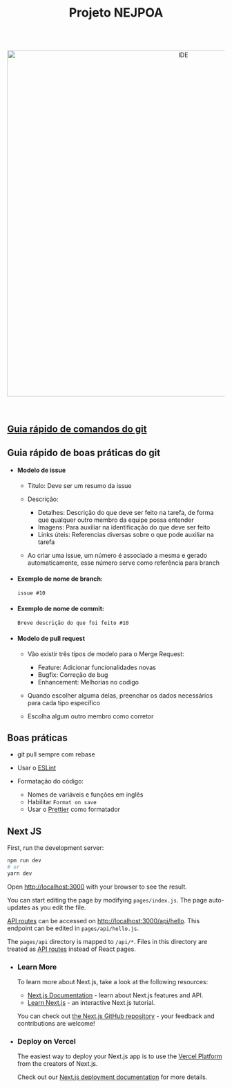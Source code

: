 <h1 align="center"> Projeto NEJPOA </h1>

<div align="center">
  <br/><br/><br/>
  <a href="https://www.idejr.com.br/">
    <img alt="IDE" src="https://user-images.githubusercontent.com/20328442/198098095-2ebe0e19-61ab-4918-8e82-76f4a35bdd66.png" width="800 align="center"" />    
  </a>
  <br/><br/><br/>
</div>

## [Guia rápido de comandos do git](https://rogerdudler.github.io/git-guide/index.pt_BR.html)

## Guia rápido de boas práticas do git

- #### Modelo de issue

  - Titulo: Deve ser um resumo da issue

  - Descrição:

    - Detalhes: Descrição do que deve ser feito na tarefa, de forma que qualquer outro membro da equipe possa entender
    - Imagens: Para auxiliar na identificação do que deve ser feito
    - Links úteis: Referencias diversas sobre o que pode auxiliar na tarefa

  - Ao criar uma issue, um número é associado a mesma e gerado automaticamente, esse número serve como referência para branch

- #### Exemplo de nome de branch:
  ```
  issue #10
  ```
- #### Exemplo de nome de commit:
  ```
  Breve descrição do que foi feito #10
  ```
- #### Modelo de pull request

  - Vão existir três tipos de modelo para o Merge Request:

    - Feature: Adicionar funcionalidades novas
    - Bugfix: Correção de bug
    - Enhancement: Melhorias no codigo

  - Quando escolher alguma delas, preenchar os dados necessários para cada tipo específico

  - Escolha algum outro membro como corretor

## Boas práticas

- git pull sempre com rebase

- Usar o [ESLint](https://marketplace.visualstudio.com/items?itemName=dbaeumer.vscode-eslint)

- Formatação do código:

  - Nomes de variáveis e funções em inglês
  - Habilitar `Format on save`
  - Usar o [Prettier](https://marketplace.visualstudio.com/items?itemName=esbenp.prettier-vscode) como formatador

## Next JS

First, run the development server:

```bash
npm run dev
# or
yarn dev
```

Open [http://localhost:3000](http://localhost:3000) with your browser to see the result.

You can start editing the page by modifying `pages/index.js`. The page auto-updates as you edit the file.

[API routes](https://nextjs.org/docs/api-routes/introduction) can be accessed on [http://localhost:3000/api/hello](http://localhost:3000/api/hello). This endpoint can be edited in `pages/api/hello.js`.

The `pages/api` directory is mapped to `/api/*`. Files in this directory are treated as [API routes](https://nextjs.org/docs/api-routes/introduction) instead of React pages.

- ### Learn More

  To learn more about Next.js, take a look at the following resources:

  - [Next.js Documentation](https://nextjs.org/docs) - learn about Next.js features and API.
  - [Learn Next.js](https://nextjs.org/learn) - an interactive Next.js tutorial.

  You can check out [the Next.js GitHub repository](https://github.com/vercel/next.js/) - your feedback and contributions are welcome!

- ### Deploy on Vercel

  The easiest way to deploy your Next.js app is to use the [Vercel Platform](https://vercel.com/new?utm_medium=default-template&filter=next.js&utm_source=create-next-app&utm_campaign=create-next-app-readme) from the creators of Next.js.

  Check out our [Next.js deployment documentation](https://nextjs.org/docs/deployment) for more details.
